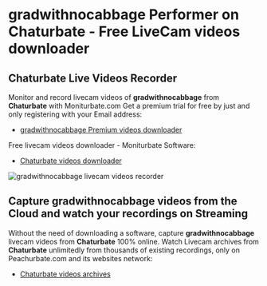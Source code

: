 # gradwithnocabbage Performer on Chaturbate - Free LiveCam videos downloader

## Chaturbate Live Videos Recorder

Monitor and record livecam videos of **gradwithnocabbage** from **Chaturbate** with Moniturbate.com
Get a premium trial for free by just and only registering with your Email address:
* [gradwithnocabbage Premium videos downloader](https://moniturbate.com/request-demo-licence-key.html)

Free livecam videos downloader - Moniturbate Software:
* [Chaturbate videos downloader](https://moniturbate.com/moniturbate-download-software.html)

![gradwithnocabbage livecam videos recorder](https://peachurnet.com/templates/moniturbate-software.png)


## Capture gradwithnocabbage videos from the Cloud and watch your recordings on Streaming

Without the need of downloading a software, capture **gradwithnocabbage** livecam videos from **Chaturbate** 100% online.
Watch Livecam archives from **Chaturbate** unlimitedly from thousands of existing recordings, only on Peachurbate.com and its websites network:
* [Chaturbate videos archives](https://peachurnet.com/)